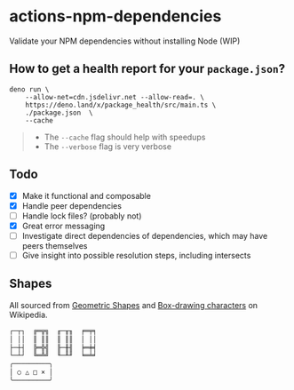 # actions-npm-dependencies

Validate your NPM dependencies without installing Node (WIP)

## How to get a health report for your `package.json`?

```
deno run \
    --allow-net=cdn.jsdelivr.net --allow-read=. \
    https://deno.land/x/package_health/src/main.ts \
    ./package.json  \
    --cache
```

> - The `--cache` flag should help with speedups
> - The `--verbose` flag is very verbose

## Todo

- [x] Make it functional and composable
- [x] Handle peer dependencies
- [ ] Handle lock files? (probably not)
- [x] Great error messaging
- [ ] Investigate direct dependencies of dependencies, which may have peers
      themselves
- [ ] Give insight into possible resolution steps, including intersects

## Shapes

All sourced from
[Geometric Shapes](https://en.wikipedia.org/wiki/Geometric_Shapes_(Unicode_block))
and
[Box-drawing characters](https://en.wikipedia.org/wiki/Box-drawing_character) on
Wikipedia.

```sh
┌─┬┐  ╔═╦╗  ╓─╥╖  ╒═╤╕
│ ││  ║ ║║  ║ ║║  │ ││
├─┼┤  ╠═╬╣  ╟─╫╢  ╞═╪╡
└─┴┘  ╚═╩╝  ╙─╨╜  ╘═╧╛
╭─────────╮
│ ○ △ □ × │
╰─────────╯
```
